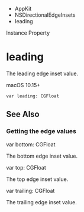 

- AppKit
- NSDirectionalEdgeInsets
-  leading 

Instance Property

# leading

The leading edge inset value.

macOS 10.15+

``` source
var leading: CGFloat
```

## See Also

### Getting the edge values

var bottom: CGFloat

The bottom edge inset value.

var top: CGFloat

The top edge inset value.

var trailing: CGFloat

The trailing edge inset value.


